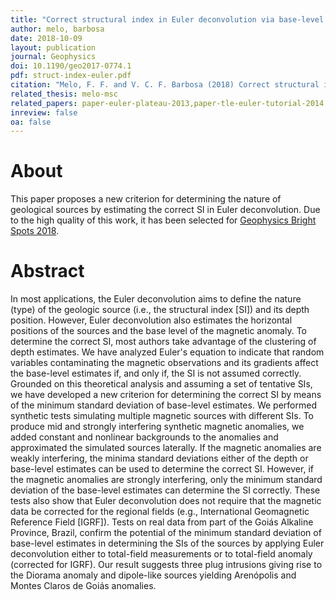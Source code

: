 ```yaml
---
title: "Correct structural index in Euler deconvolution via base-level estimates"
author: melo, barbosa
date: 2018-10-09
layout: publication
journal: Geophysics
doi: 10.1190/geo2017-0774.1
pdf: struct-index-euler.pdf
citation: "Melo, F. F. and V. C. F. Barbosa (2018) Correct structural index in Euler deconvolution via base-level estimates, GEOPHYSICS, 83(6), J87-J98, doi:10.1190/geo2017-0774.1."
related_thesis: melo-msc
related_papers: paper-euler-plateau-2013,paper-tle-euler-tutorial-2014
inreview: false
oa: false
---
```


# About

This paper proposes a new criterion for determining the nature of geological
sources by estimating the correct SI in Euler deconvolution. Due to the high
quality of this work, it has been selected for [Geophysics Bright Spots 2018](https://library.seg.org/doi/10.1190/tle37120934.1).

# Abstract

In most applications, the Euler deconvolution aims to define the nature (type)
of the geologic source (i.e., the structural index \[SI\]) and its depth position.
However, Euler deconvolution also estimates the horizontal positions of the
sources and the base level of the magnetic anomaly. To determine the correct SI,
most authors take advantage of the clustering of depth estimates. We have
analyzed Euler's equation to indicate that random variables contaminating the
magnetic observations and its gradients affect the base-level estimates if, and
only if, the SI is not assumed correctly. Grounded on this theoretical analysis
and assuming a set of tentative SIs, we have developed a new criterion for
determining the correct SI by means of the minimum standard deviation of
base-level estimates. We performed synthetic tests simulating multiple magnetic
sources with different SIs. To produce mid and strongly interfering synthetic
magnetic anomalies, we added constant and nonlinear backgrounds to the anomalies
and approximated the simulated sources laterally. If the magnetic anomalies are
weakly interfering, the minima standard deviations either of the depth or
base-level estimates can be used to determine the correct SI. However, if the
magnetic anomalies are strongly interfering, only the minimum standard deviation
of the base-level estimates can determine the SI correctly. These tests also
show that Euler deconvolution does not require that the magnetic data be
corrected for the regional fields (e.g., International Geomagnetic Reference
Field \[IGRF\]). Tests on real data from part of the Goiás Alkaline Province,
Brazil, confirm the potential of the minimum standard deviation of base-level
estimates in determining the SIs of the sources by applying Euler
deconvolution either to total-field measurements or to total-field anomaly
(corrected for IGRF). Our result suggests three plug intrusions giving rise to
the Diorama anomaly and dipole-like sources yielding Arenópolis and Montes
Claros de Goiás anomalies.
